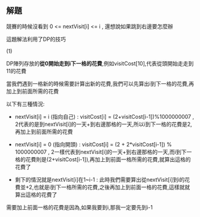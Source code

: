 ## 解題
競賽的時候沒看到 0 <= nextVisit[i] <= i , 還想說如果跳到右邊要怎麼辦

這題解法利用了DP的技巧

(1)

DP陣列存放的**從0開始走到i下一格的花費**,例如visitCost[10],代表從頭開始走走到11的花費

當我們遇到一格新的時候需要計算出新的花費,我們可以先算出i到下一格的花費,再加上到前面所需的花費

以下有三種情況:

* nextVisit[i] = i (指向自己) : visitCost[i] = (2+visitCost[i-1])%1000000007 , 2代表的是到nextVisit[i]的一天+到右邊那格的一天,所以i到下一格的花費是2,再加上到前面所需的花費

* nextVisit[i] = 0 (指向開頭) : visitCost[i] = (2 + 2*visitCost[i-1]) % 1000000007 , 2一樣代表到nextVisit[i]的一天+到右邊那格的一天,而i到下一格的花費則是(2+visitCost[i-1]),再加上到前面一格所需的花費,就算出這格的花費了

* 剩下的情況就是nextVisit[i]在1~i-1 : 此時我們需要算出從nextVisit[i]到i的花費並+2,也就是i到下一格所需的花費,之後再加上到前面一格的花費,這樣就就算出這格的花費了

需要加上前面一格的花費是因為,如果我要到i,那我一定要先到i-1

